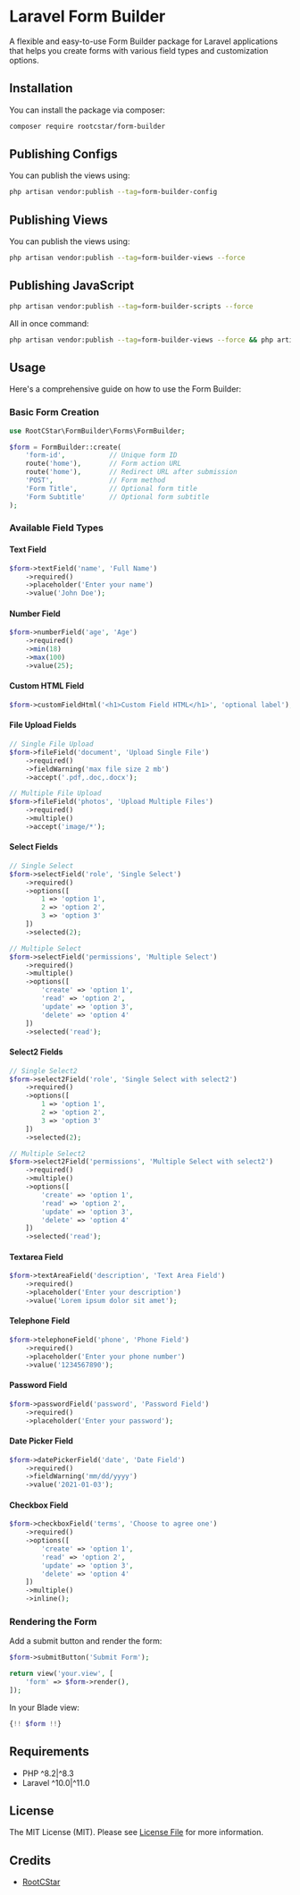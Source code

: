 # Laravel Form Builder

A flexible and easy-to-use Form Builder package for Laravel applications that helps you create forms with various field types and customization options.

## Installation

You can install the package via composer:

```bash
composer require rootcstar/form-builder
```

## Publishing Configs

You can publish the views using:

```bash
php artisan vendor:publish --tag=form-builder-config
```

## Publishing Views

You can publish the views using:

```bash
php artisan vendor:publish --tag=form-builder-views --force
```

## Publishing JavaScript
```bash
php artisan vendor:publish --tag=form-builder-scripts --force
```

All in once command:

```bash
php artisan vendor:publish --tag=form-builder-views --force && php artisan vendor:publish --tag=form-builder-views --force && php artisan vendor:publish --tag=form-builder-scripts --force
```

## Usage

Here's a comprehensive guide on how to use the Form Builder:

### Basic Form Creation

```php
use RootCStar\FormBuilder\Forms\FormBuilder;

$form = FormBuilder::create(
    'form-id',           // Unique form ID
    route('home'),       // Form action URL
    route('home'),       // Redirect URL after submission
    'POST',              // Form method
    'Form Title',        // Optional form title
    'Form Subtitle'      // Optional form subtitle
);
```

### Available Field Types

#### Text Field
```php
$form->textField('name', 'Full Name')
    ->required()
    ->placeholder('Enter your name')
    ->value('John Doe');
```

#### Number Field
```php
$form->numberField('age', 'Age')
    ->required()
    ->min(18)
    ->max(100)
    ->value(25);
```

#### Custom HTML Field
```php
$form->customFieldHtml('<h1>Custom Field HTML</h1>', 'optional label');
```

#### File Upload Fields
```php
// Single File Upload
$form->fileField('document', 'Upload Single File')
    ->required()
    ->fieldWarning('max file size 2 mb')
    ->accept('.pdf,.doc,.docx');

// Multiple File Upload
$form->fileField('photos', 'Upload Multiple Files')
    ->required()
    ->multiple()
    ->accept('image/*');
```

#### Select Fields
```php
// Single Select
$form->selectField('role', 'Single Select')
    ->required()
    ->options([
        1 => 'option 1',
        2 => 'option 2',
        3 => 'option 3'
    ])
    ->selected(2);

// Multiple Select
$form->selectField('permissions', 'Multiple Select')
    ->required()
    ->multiple()
    ->options([
        'create' => 'option 1',
        'read' => 'option 2',
        'update' => 'option 3',
        'delete' => 'option 4'
    ])
    ->selected('read');
```

#### Select2 Fields
```php
// Single Select2
$form->select2Field('role', 'Single Select with select2')
    ->required()
    ->options([
        1 => 'option 1',
        2 => 'option 2',
        3 => 'option 3'
    ])
    ->selected(2);

// Multiple Select2
$form->select2Field('permissions', 'Multiple Select with select2')
    ->required()
    ->multiple()
    ->options([
        'create' => 'option 1',
        'read' => 'option 2',
        'update' => 'option 3',
        'delete' => 'option 4'
    ])
    ->selected('read');
```

#### Textarea Field
```php
$form->textAreaField('description', 'Text Area Field')
    ->required()
    ->placeholder('Enter your description')
    ->value('Lorem ipsum dolor sit amet');
```

#### Telephone Field
```php
$form->telephoneField('phone', 'Phone Field')
    ->required()
    ->placeholder('Enter your phone number')
    ->value('1234567890');
```

#### Password Field
```php
$form->passwordField('password', 'Password Field')
    ->required()
    ->placeholder('Enter your password');
```

#### Date Picker Field
```php
$form->datePickerField('date', 'Date Field')
    ->required()
    ->fieldWarning('mm/dd/yyyy')
    ->value('2021-01-03');
```

#### Checkbox Field
```php
$form->checkboxField('terms', 'Choose to agree one')
    ->required()
    ->options([
        'create' => 'option 1',
        'read' => 'option 2',
        'update' => 'option 3',
        'delete' => 'option 4'
    ])
    ->multiple()
    ->inline();
```

### Rendering the Form

Add a submit button and render the form:
```php
$form->submitButton('Submit Form');

return view('your.view', [
    'form' => $form->render(),
]);
```

In your Blade view:
```php
{!! $form !!}
```

## Requirements

- PHP ^8.2|^8.3
- Laravel ^10.0|^11.0

## License

The MIT License (MIT). Please see [License File](LICENSE.md) for more information.

## Credits

- [RootCStar](https://github.com/rootcstar)
